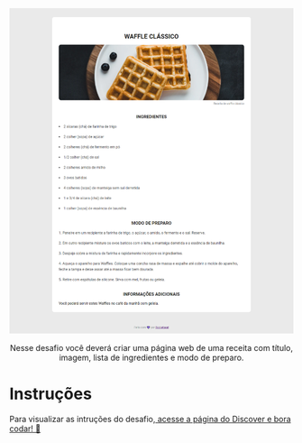 <p align="center">
    <img src="./preview/receita-html-css.png" alt="Preview" >

<p align="center">
Nesse desafio você deverá criar uma página web de uma receita com título, imagem, lista de ingredientes e modo de preparo.</p>

# Instruções

Para visualizar as intruções do desafio,[ acesse a página do Discover e bora codar! 🚀](https://efficient-sloth-d85.notion.site/Desafio-Piloto-P-gina-de-Receita-15acc6a34f744484a2e64a1f115bfbae)
